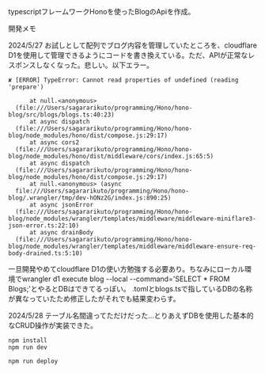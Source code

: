 typescriptフレームワークHonoを使ったBlogのApiを作成。

開発メモ

2024/5/27
お試しとして配列でブログ内容を管理していたところを、cloudflare D1を使用して管理できるようにコードを書き換えている。ただ、APIが正常なレスポンスしなくなった。悲しい。以下エラー。

```
✘ [ERROR] TypeError: Cannot read properties of undefined (reading 'prepare')

      at null.<anonymous>
  (file:///Users/sagararikuto/programming/Hono/hono-blog/src/blogs/blogs.ts:40:23)
      at async dispatch
  (file:///Users/sagararikuto/programming/Hono/hono-blog/node_modules/hono/dist/compose.js:29:17)
      at async cors2
  (file:///Users/sagararikuto/programming/Hono/hono-blog/node_modules/hono/dist/middleware/cors/index.js:65:5)
      at async dispatch
  (file:///Users/sagararikuto/programming/Hono/hono-blog/node_modules/hono/dist/compose.js:29:17)
      at null.<anonymous> (async
  file:///Users/sagararikuto/programming/Hono/hono-blog/.wrangler/tmp/dev-hONz2G/index.js:890:25)
      at async jsonError
  (file:///Users/sagararikuto/programming/Hono/hono-blog/node_modules/wrangler/templates/middleware/middleware-miniflare3-json-error.ts:22:10)
      at async drainBody
  (file:///Users/sagararikuto/programming/Hono/hono-blog/node_modules/wrangler/templates/middleware/middleware-ensure-req-body-drained.ts:5:10)

```

一旦開発やめてcloudflare D1の使い方勉強する必要あり。ちなみにローカル環境でwrangler d1 execute blog --local --command='SELECT * FROM Blogs;'とやるとDBはできてるっぽい。
.tomlとblogs.tsで指しているDBの名称が異なっていたため修正したがそれでも結果変わらす。

2024/5/28
テーブル名間違ってただけだった…とりあえずDBを使用した基本的なCRUD操作が実装できた。

```
npm install
npm run dev
```

```
npm run deploy
```
